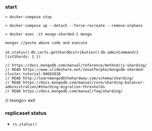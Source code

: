 ### start

`> docker-compose stop`

`> docker-compose up --detach --force-recreate --remove-orphans`

`> docker exec -it mongo-sharded-1 mongo`

`mongo> //paste above code and execute`

`sh.status()`
`db.carts.getShardDistribution()`
`db.adminCommand({ listShards: 1 })`

```
// https://docs.mongodb.com/manual/reference/method/js-sharding/
// READ https://www.slideshare.net/JasonTerpko/mongodb-sharded-cluster-tutorial-94682018
// READ http://learnmongodbthehardway.com/schema/sharding/
// READ https://docs.mongodb.com/manual/core/sharding-balancer-administration/#sharding-migration-thresholds
// READ https://docs.mongodb.com/manual/faq/sharding/
```

// mongo> exit

### replicaset status

* `rs.status()`


